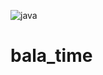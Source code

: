 ![java](https://user-images.githubusercontent.com/83647113/121075899-8eb4df80-c7f7-11eb-9a33-9bd6ab8bd855.jpg)
# bala_time
